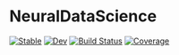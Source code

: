 # NeuralDataScience

[![Stable](https://img.shields.io/badge/docs-stable-blue.svg)](https://martinwimpff.github.io/NeuralDataScience.jl/stable)
[![Dev](https://img.shields.io/badge/docs-dev-blue.svg)](https://martinwimpff.github.io/NeuralDataScience.jl/dev)
[![Build Status](https://github.com/martinwimpff/NeuralDataScience.jl/actions/workflows/CI.yml/badge.svg?branch=main)](https://github.com/martinwimpff/NeuralDataScience.jl/actions/workflows/CI.yml?query=branch%3Amain)
[![Coverage](https://codecov.io/gh/martinwimpff/NeuralDataScience.jl/branch/main/graph/badge.svg)](https://codecov.io/gh/martinwimpff/NeuralDataScience.jl)

